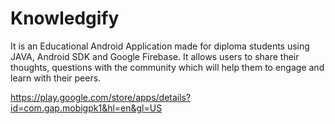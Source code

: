 # Knowledgify
It is an Educational Android Application made for diploma students using JAVA, Android SDK and Google Firebase. It allows users to share their thoughts, questions with the community which will help them to engage and learn with their peers.

https://play.google.com/store/apps/details?id=com.gap.mobigpk1&hl=en&gl=US

